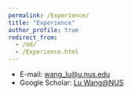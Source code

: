 ```yaml
---
permalink: /Experience/
title: "Experience"
author_profile: true
redirect_from: 
  - /md/
  - /Experience.html
---
```


* E-mail: wang_lu@u.nus.edu
* Google Scholar: [Lu Wang@NUS](https://scholar.google.com/citations?user=Zgb1iOEAAAAJ&hl=zh-CN)

